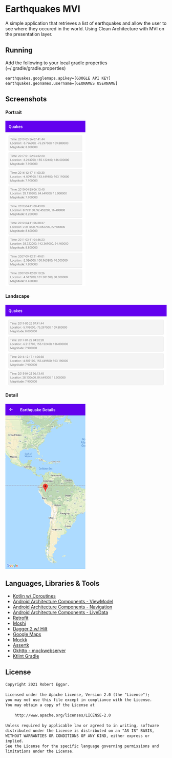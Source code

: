 # Earthquakes MVI
A simple application that retrieves a list of earthquakes and allow the user to see where they occured
in the world. Using Clean Architecture with MVI on the presentation layer.

## Running
Add the following to your local gradle properties (~/.gradle/gradle.properties)
```
earthquakes.googlemaps.apikey=[GOOGLE API KEY]
earthquakes.geonames.username=[GEONAMES USERNAME]
```

## Screenshots
#### Portrait
<img src="assets/portrait.png" width="250">

#### Landscape
<img src="assets/landscape.png" height="250">

#### Detail
<img src="assets/detail.png" width="250">

## Languages, Libraries & Tools
* [Kotlin w/ Coroutines](https://kotlinlang.org/)
* [Android Architecture Components - ViewModel](https://developer.android.com/topic/libraries/architecture/viewmodel.html)
* [Android Architecture Components - Navigation](https://developer.android.com/guide/navigation)
* [Android Architecture Components - LiveData](https://developer.android.com/topic/libraries/architecture/livedata)
* [Retrofit](https://square.github.io/retrofit/)
* [Moshi](https://github.com/square/moshi)
* [Dagger 2 w/ Hilt](http://google.github.io/dagger/)
* [Google Maps](https://developers.google.com/maps/documentation/android-sdk/start)
* [Mockk](https://github.com/mockk/mockk)
* [Assertk](https://github.com/willowtreeapps/assertk)
* [Okhttp - mockwebserver](https://github.com/square/okhttp/tree/master/mockwebserver)
* [Ktlint Gradle](https://github.com/JLLeitschuh/ktlint-gradle)

## License
```
Copyright 2021 Robert Eggar.

Licensed under the Apache License, Version 2.0 (the "License");
you may not use this file except in compliance with the License.
You may obtain a copy of the License at

    http://www.apache.org/licenses/LICENSE-2.0

Unless required by applicable law or agreed to in writing, software
distributed under the License is distributed on an "AS IS" BASIS,
WITHOUT WARRANTIES OR CONDITIONS OF ANY KIND, either express or implied.
See the License for the specific language governing permissions and
limitations under the License.
```
